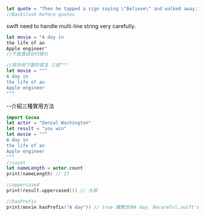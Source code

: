 ``` Swift
let quote = "Then he tapped a sign saying \"Believe\" and walked away,"
//Backslash before quotes
```

swift need to handle multi-line string very carefully.

``` Swift
let movie = "A day in
the life of an
Apple engineer"
//不能擅自切行換行

//除非用下面的寫法 三個"""
let movie = """
A day in
the life of an
Apple engineer
"""
```

--介紹三種實用方法

``` Swift
import Cocoa
let actor = "Denzal Washington"
let result = "you win"
let movie = """
A day in
the life of an
Apple engineer
"""
//count
let nameLength = actor.count
print(nameLength) // 17

//uppercased
print(result.uppercased()) // 大寫

//hasPrefix
print(movie.hasPrefix("A day")) // true 確實含有A day. Becareful,swift's String is very sensetive 大小寫敏感
```
